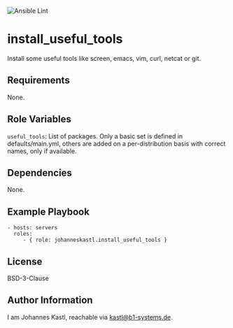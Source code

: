 ![Ansible Lint](https://github.com/johanneskastl/ansible-role-install_useful_tools/workflows/Ansible%20Lint/badge.svg)

install_useful_tools
=========

Install some useful tools like screen, emacs, vim, curl, netcat or git.

Requirements
------------

None.

Role Variables
--------------

`useful_tools`: List of packages. Only a basic set is defined in defaults/main.yml, others are added on a per-distribution basis with correct names, only if available.

Dependencies
------------

None.

Example Playbook
----------------

    - hosts: servers
      roles:
         - { role: johanneskastl.install_useful_tools }

License
-------

BSD-3-Clause

Author Information
------------------

I am Johannes Kastl, reachable via kastl@b1-systems.de.
